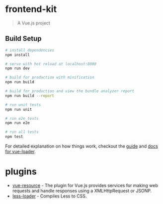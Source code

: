 # frontend-kit

> A Vue.js project

## Build Setup

``` bash
# install dependencies
npm install

# serve with hot reload at localhost:8080
npm run dev

# build for production with minification
npm run build

# build for production and view the bundle analyzer report
npm run build --report

# run unit tests
npm run unit

# run e2e tests
npm run e2e

# run all tests
npm test
```

For detailed explanation on how things work, checkout the [guide](http://vuejs-templates.github.io/webpack/) and [docs for vue-loader](http://vuejs.github.io/vue-loader).

# plugins

* [vue-resource](https://github.com/pagekit/vue-resource) - The plugin for Vue.js provides services for making web requests and handle responses using a XMLHttpRequest or JSONP.
* [less-loader](https://github.com/webpack-contrib/less-loader) - Compiles Less to CSS.
